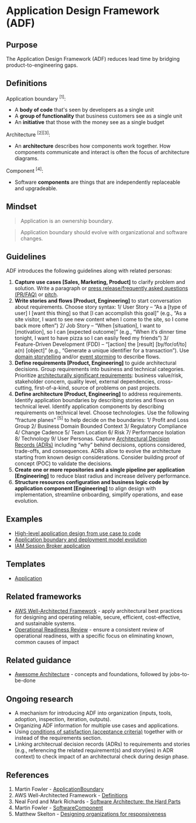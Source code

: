 # Application Design Framework (ADF)

## Purpose
The Application Design Framework (ADF) reduces lead time by bridging product-to-engineering gaps.

## Definitions
Application boundary <sup>[1]</sup>:
* A **body of code** that's seen by developers as a single unit
* A **group of functionality** that business customers see as a single unit
* An **initiative** that those with the money see as a single budget

Architecture <sup>[2][3]</sup>:
* An **architecture** describes how components work together. How components communicate and interact is often the focus of architecture diagrams. 

Component <sup>[4]</sup>:
* Software **components** are things that are independently replaceable and upgradeable.

## Mindset
> Application is an ownership boundary.

> Application boundary should evolve with organizational and software changes.

## Guidelines
ADF introduces the following guidelines along with related personas:
1. **Capture use cases [Sales, Marketing, Product]** to clarify problem and solution. Write a paragraph or [press release/frequently asked questions (PR/FAQ)](https://productstrategy.co/working-backwards-the-amazon-prfaq-for-product-innovation/) or [pitch](https://basecamp.com/shapeup/1.5-chapter-06).
2. **Write stories and flows [Product, Engineering]** to start conversation about requirements. Choose story syntax: 1/ User Story – “As a [type of user] I [want this thing] so that [I can accomplish this goal]” (e.g., “As a site visitor, I want to see new content when I come to the site, so I come back more often”) 2/ Job Story – “When [situation], I want to [motivation], so I can [expected outcome]” (e.g., “When it’s dinner time tonight, I want to have pizza so I can easily feed my friends”) 3/ Feature-Driven Development (FDD) – “[action] the [result] [by/for/of/to] a(n) [object]” (e.g., “Generate a unique identifier for a transaction”). Use [domain storytelling](https://domainstorytelling.org/quick-start-guide) and/or [event storming](https://en.wikipedia.org/wiki/Event_storming) to describe flows.
3. **Define requirements [Product, Engineering]** to guide architectural decisions. Group requirements into business and technical categories. Prioritize [architecturally significant requirements](https://en.wikipedia.org/wiki/Architecturally_significant_requirements): business value/risk, stakeholder concern, quality level, external dependencies, cross-cutting, first-of-a-kind, source of problems on past projects.
4. **Define architecture [Product, Engineering]** to address requirements. Identify application boundaries by describing stories and flows on technical level. Identify application components by describing requirements on technical level. Choose technologies. Use the following “fracture planes” <sup>[5]</sup> to help decide on the boundaries: 1/ Profit and Loss Group 2/ Business Domain Bounded Context 3/ Regulatory Compliance 4/ Change Cadence 5/ Team Location 6/ Risk 7/ Performance Isolation 8/ Technology 9/ User Personas. Capture [Architectural Decision Records (ADRs)](https://docs.aws.amazon.com/prescriptive-guidance/latest/architectural-decision-records/appendix.html) including “why” behind decisions, options considered, trade-offs, and consequences. ADRs allow to evolve the architecture starting from known design considerations. Consider building proof of concept (POC) to validate the decisions.
5. **Create one or more repositories and a single pipeline per application [Engineering]** to reduce blast radius and increase delivery performance.
6. **Structure resources configuration and business logic code by application component [Engineering]** to align design with implementation, streamline onboarding, simplify operations, and ease evolution.

## Examples
* [High-level application design from use case to code](examples/application-design/README.md)
* [Application boundary and deployment model evolution](examples/application-evolution/README.md)
* [IAM Session Broker application](examples/iam-session-broker/README.md)

## Templates
* [Application](templates/application/README.md)

## Related frameworks
* [AWS Well-Architected Framework](https://aws.amazon.com/architecture/well-architected/) - apply architectural best practices for designing and operating reliable, secure, efficient, cost-effective, and sustainable systems.
* [Operational Readiness Review](https://docs.aws.amazon.com/wellarchitected/latest/operational-readiness-reviews/wa-operational-readiness-reviews.html) - ensure a consistent review of operational readiness, with a specific focus on eliminating known, common causes of impact

## Related guidance
* [Awesome Architecture](https://github.com/alexpulver/awesome-architecture) - concepts and foundations, followed by jobs-to-be-done

## Ongoing research
* A mechanism for introducing ADF into organization (inputs, tools, adoption, inspection, iteration, outputs).
* Organizing ADF information for multiple use cases and applications.
* Using [conditions of satisfaction (acceptance criteria)](https://www.mountaingoatsoftware.com/blog/clarifying-the-relationship-between-definition-of-done-and-conditions-of-sa) together with or instead of the requirements section.
* Linking architecrual decision records (ADRs) to requirements and stories (e.g., referencing the related requirement(s) and story(ies) in ADR context) to check impact of an architectural check during design phase.

## References
1. Martin Fowler - [ApplicationBoundary](https://martinfowler.com/bliki/ApplicationBoundary.html)
2. AWS Well-Architected Framework - [Definitions](https://docs.aws.amazon.com/wellarchitected/latest/framework/definitions.html)
3. Neal Ford and Mark Richards - [Software Architecture: the Hard Parts](https://www.infoq.com/podcasts/software-architecture-hard-parts/)
4. Martin Fowler - [SoftwareComponent](https://martinfowler.com/bliki/SoftwareComponent.html)
5. Matthew Skelton - [Designing organizations for responsiveness](https://blog.matthewskelton.net/2017/11/07/designing-organisations-for-responsiveness/#more-2053)
